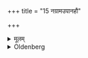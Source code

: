 +++
title = "15 नग्रामउपानहौ"

+++

<details><summary>मूलम्</summary>

नग्रामउपानहौ १५
</details>

<details><summary>Oldenberg</summary>

15. Nor (wear) shoes in the village.
</details>
